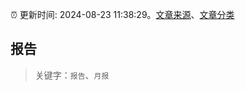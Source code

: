 :alarm_clock: 更新时间: 2024-08-23 11:38:29。[文章来源](/README.md)、[文章分类](/TAGS.md)

## 报告


> 关键字：`报告`、`月报`



